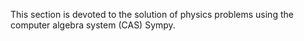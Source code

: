 This section is devoted to the solution of physics problems using the computer algebra system (CAS) Sympy.
